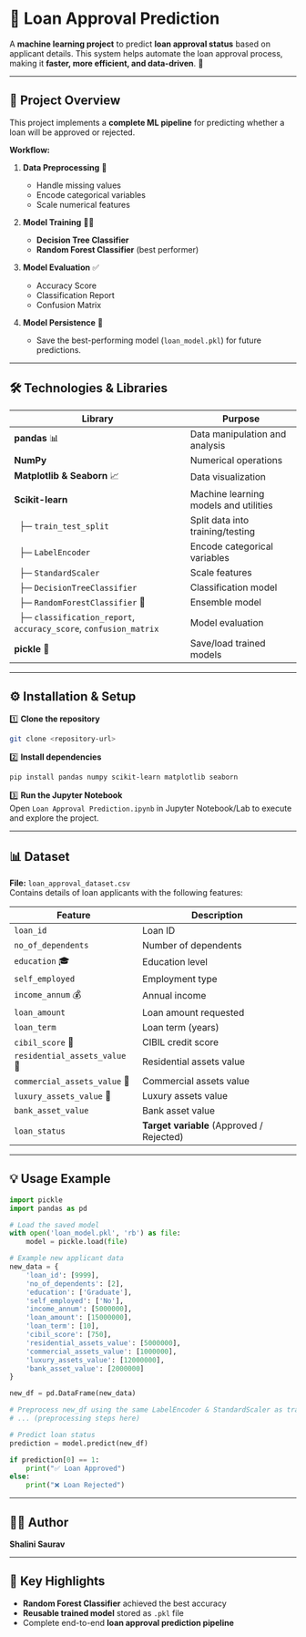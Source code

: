 # 🚀 Loan Approval Prediction  

A **machine learning project** to predict **loan approval status** based on applicant details. This system helps automate the loan approval process, making it **faster, more efficient, and data-driven**. 🤖  

---

## 📝 Project Overview  

This project implements a **complete ML pipeline** for predicting whether a loan will be approved or rejected.  

**Workflow:**  
1. **Data Preprocessing** 🧹  
   - Handle missing values  
   - Encode categorical variables  
   - Scale numerical features  

2. **Model Training** 🌲🌳  
   - **Decision Tree Classifier**  
   - **Random Forest Classifier** (best performer)  

3. **Model Evaluation** ✅  
   - Accuracy Score  
   - Classification Report  
   - Confusion Matrix  

4. **Model Persistence** 💾  
   - Save the best-performing model (`loan_model.pkl`) for future predictions.  

---

## 🛠️ Technologies & Libraries  

| Library        | Purpose |
|----------------|---------|
| **pandas** 📊  | Data manipulation and analysis |
| **NumPy**      | Numerical operations |
| **Matplotlib & Seaborn** 📈 | Data visualization |
| **Scikit-learn** | Machine learning models and utilities |
| &nbsp; ├─ `train_test_split` | Split data into training/testing |
| &nbsp; ├─ `LabelEncoder` | Encode categorical variables |
| &nbsp; ├─ `StandardScaler` | Scale features |
| &nbsp; ├─ `DecisionTreeClassifier` | Classification model |
| &nbsp; ├─ `RandomForestClassifier` 🎉 | Ensemble model |
| &nbsp; ├─ `classification_report`, `accuracy_score`, `confusion_matrix` | Model evaluation |
| **pickle** 💾 | Save/load trained models |

---

## ⚙️ Installation & Setup  

1️⃣ **Clone the repository**  
```bash
git clone <repository-url>
```

2️⃣ **Install dependencies**  
```bash
pip install pandas numpy scikit-learn matplotlib seaborn
```

3️⃣ **Run the Jupyter Notebook**  
Open `Loan Approval Prediction.ipynb` in Jupyter Notebook/Lab to execute and explore the project.  

---

## 📊 Dataset  

**File:** `loan_approval_dataset.csv`  
Contains details of loan applicants with the following features:  

| Feature | Description |
|---------|-------------|
| `loan_id` | Loan ID |
| `no_of_dependents` | Number of dependents |
| `education` 🎓 | Education level |
| `self_employed` | Employment type |
| `income_annum` 💰 | Annual income |
| `loan_amount` | Loan amount requested |
| `loan_term` | Loan term (years) |
| `cibil_score` 💯 | CIBIL credit score |
| `residential_assets_value` 🏡 | Residential assets value |
| `commercial_assets_value` 🏢 | Commercial assets value |
| `luxury_assets_value` 💎 | Luxury assets value |
| `bank_asset_value` | Bank asset value |
| `loan_status` | **Target variable** (Approved / Rejected) |

---

## 💡 Usage Example  

```python
import pickle
import pandas as pd

# Load the saved model
with open('loan_model.pkl', 'rb') as file:
    model = pickle.load(file)

# Example new applicant data
new_data = {
    'loan_id': [9999],
    'no_of_dependents': [2],
    'education': ['Graduate'],
    'self_employed': ['No'],
    'income_annum': [5000000],
    'loan_amount': [15000000],
    'loan_term': [10],
    'cibil_score': [750],
    'residential_assets_value': [5000000],
    'commercial_assets_value': [1000000],
    'luxury_assets_value': [12000000],
    'bank_asset_value': [2000000]
}

new_df = pd.DataFrame(new_data)

# Preprocess new_df using the same LabelEncoder & StandardScaler as training
# ... (preprocessing steps here)

# Predict loan status
prediction = model.predict(new_df)

if prediction[0] == 1:
    print("✅ Loan Approved")
else:
    print("❌ Loan Rejected")
```

---

## 👩‍💻 Author  
**Shalini Saurav**  

---

## 📌 Key Highlights  
- **Random Forest Classifier** achieved the best accuracy  
- **Reusable trained model** stored as `.pkl` file  
- Complete end-to-end **loan approval prediction pipeline**  
